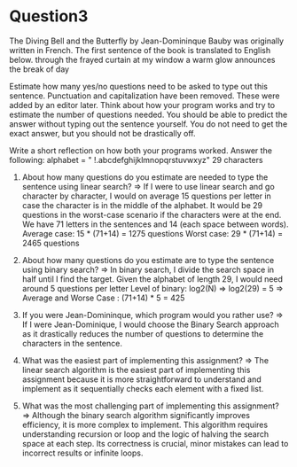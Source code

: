 # Question3
The Diving Bell and the Butterfly by Jean-Domininque Bauby was originally written in French. The first sentence of the book is translated to English below.
through the frayed curtain at my window a warm glow announces the break of day

Estimate how many yes/no questions need to be asked to type out this sentence.
Punctuation and capitalization have been removed. These were added by an editor later.
Think about how your program works and try to estimate the number of questions needed. You should be able to predict the answer without typing out the sentence yourself. You do not need to get the exact answer, but you should not be drastically off.

Write a short reflection on how both your programs worked. Answer the following:
alphabet = " !.abcdefghijklmnopqrstuvwxyz"
29 characters 

1. About how many questions do you estimate are needed to type the sentence using linear search?
  => If I were to use linear search and go character by character, I would on average 15 questions per letter in case the character is in the middle of the alphabet. It would be 29 questions in the worst-case scenario if the characters were at the end. 
We have 71 letters in the sentences and 14 (each space between words).
Average case: 15 * (71+14) = 1275 questions
Worst case: 29 * (71+14) = 2465 questions

2. About how many questions do you estimate are to type the sentence using binary search?
   => In binary search, I divide the search space in half until I find the target. 
   Given the alphabet of length 29, I would need around 5 questions per letter
   Level of binary: log2(N) => log2(29) = 5
   => Average and Worse Case :  (71+14) * 5 = 425
  
3. If you were Jean-Domininque, which program would you rather use?
   => If I were Jean-Dominique, I would choose the Binary Search approach as it drastically reduces the number of questions to determine the characters in the sentence.
      
4. What was the easiest part of implementing this assignment?
   => The linear search algorithm is the easiest part of implementing this assignment because it is more straightforward to understand and implement as it sequentially checks each element with a fixed list.
   
5. What was the most challenging part of implementing this assignment?
   => Although the binary search algorithm significantly improves efficiency, it is more complex to implement.
    This algorithm requires understanding recursion or loop and the logic of halving the search space at each step. Its correctness is crucial, minor mistakes can lead to incorrect results or infinite loops.
